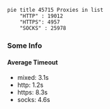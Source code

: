 
```mermaid
pie title 45715 Proxies in list
    "HTTP" : 19012
    "HTTPS": 4957
    "SOCKS" : 25978
```

### Some Info
#### Average Timeout

- mixed: 3.1s
- http: 1.2s
- https: 8.3s
- socks: 4.6s